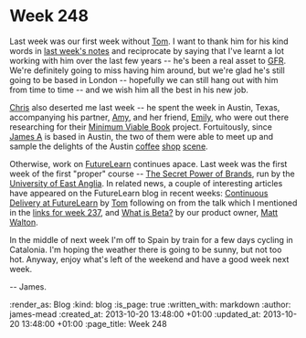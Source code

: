 Week 248
========

Last week was our first week without [Tom](/tom-ward). I want to thank him for his kind words in [last week's notes](/week-247) and reciprocate by saying that I've learnt a lot working with him over the last few years -- he's been a real asset to [GFR](/). We're definitely going to miss having him around, but we're glad he's still going to be based in London -- hopefully we can still hang out with him from time to time -- and we wish him all the best in his new job.

[Chris](/chris-roos) also deserted me last week -- he spent the week in Austin, Texas, accompanying his partner, [Amy](https://twitter.com/amyeee), and her friend, [Emily](https://twitter.com/ewebber), who were out there researching for their [Minimum Viable Book](http://minimumviablebook.com/) project. Fortuitously, since [James A](/james-adam) is based in Austin, the two of them were able to meet up and sample the delights of the Austin [coffee](http://www.houndstoothcoffee.com/) [shop](http://www.jpsjava.com/) [scene](http://www.epochcoffee.com/).

Otherwise, work on [FutureLearn](http://futurelearn.com) continues apace. Last week was the first week of the first "proper" course -- [The Secret Power of Brands](https://www.futurelearn.com/courses/secret-power-of-brands-2014), run by the [University of East Anglia](http://www.uea.ac.uk/). In related news, a couple of interesting articles have appeared on the FutureLearn blog in recent weeks: [Continuous Delivery at FutureLearn](http://about.futurelearn.com/blog/a-continuous-delivery/) by [Tom](/tom-ward) following on from the talk which I mentioned in the [links for week 237](/week-237-links), and [What is Beta?](http://about.futurelearn.com/blog/what-is-beta/) by our product owner, [Matt Walton](http://mattwalton.co.uk/).

In the middle of next week I'm off to Spain by train for a few days cycling in Catalonia. I'm hoping the weather there is going to be sunny, but not too hot. Anyway, enjoy what's left of the weekend and have a good week next week.

-- James.

:render_as: Blog
:kind: blog
:is_page: true
:written_with: markdown
:author: james-mead
:created_at: 2013-10-20 13:48:00 +01:00
:updated_at: 2013-10-20 13:48:00 +01:00
:page_title: Week 248
